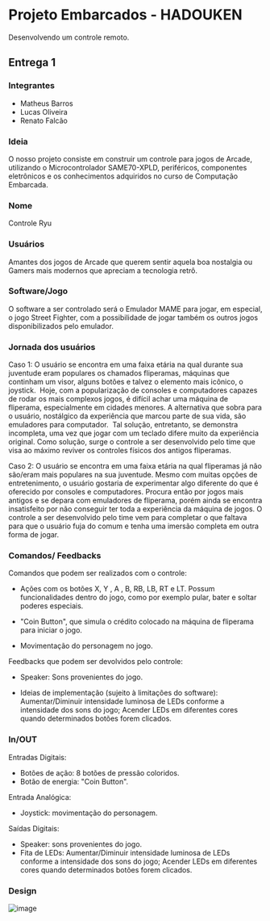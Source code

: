# Projeto Embarcados - HADOUKEN

Desenvolvendo um controle remoto.

## Entrega 1

### Integrantes

- Matheus Barros
- Lucas Oliveira
- Renato Falcão

### Ideia

<!--  Descreva aqui em poucas palavras qual a ideia do seu controle. Se ele vai ser de jogo ou de aplicação -->
O nosso projeto consiste em construir um controle para jogos de Arcade, utilizando o Microcontrolador SAME70-XPLD, periféricos, componentes eletrônicos e os conhecimentos adquiridos no curso de Computação Embarcada.

### Nome

<!-- De um nome ao seu controle! -->
Controle Ryu

### Usuários 

<!-- Descreva aqui quem seriam os possíveis usuários deste controle. -->
Amantes dos jogos de Arcade que querem sentir aquela boa nostalgia ou Gamers mais modernos que apreciam a tecnologia retrô.

### Software/Jogo 

<!-- Qual software que seu controle vai controlar? -->
O software a ser controlado será o Emulador MAME para jogar, em especial, o jogo Street Fighter, com a possibilidade de jogar também os outros jogos disponibilizados pelo emulador.

### Jornada dos usuários

Caso 1: O usuário se encontra em uma faixa etária na qual durante sua juventude eram populares os chamados fliperamas, máquinas que continham um visor, alguns botões e talvez o elemento mais icônico, o joystick. 
Hoje, com a popularização de consoles e computadores capazes de rodar os mais complexos jogos, é difícil achar uma máquina de fliperama, especialmente em cidades menores. A alternativa que sobra para o usuário, nostálgico da experiência que marcou parte de sua vida, são emuladores para computador. 
Tal solução, entretanto, se demonstra incompleta, uma vez que jogar com um teclado difere muito da experiência original. Como solução, surge o controle a ser desenvolvido pelo time que visa ao máximo reviver os controles físicos dos antigos fliperamas.

Caso 2: O usuário se encontra em uma faixa etária na qual fliperamas já não são/eram mais populares na sua juventude. Mesmo com muitas opções de entretenimento, o usuário gostaria de experimentar algo diferente do que é oferecido por consoles e computadores. Procura então por jogos mais antigos e se depara com emuladores de fliperama, porém ainda se encontra insatisfeito por não conseguir ter toda a experiência da máquina de jogos. O controle a ser desenvolvido pelo time vem para completar o que faltava para que o usuário fuja do comum e tenha uma imersão completa em outra forma de jogar.

### Comandos/ Feedbacks

<!-- 
Quais são os comandos/ operacões possíveis do seu controle?

Quais os feedbacks que seu controle vai fornecer ao usuário?
-->

Comandos que podem ser realizados com o controle:
- Ações com os botões X, Y , A , B, RB, LB, RT e LT. Possum funcionalidades dentro do jogo, como por exemplo pular, bater e soltar poderes especiais.

- "Coin Button", que simula o crédito colocado na máquina de fliperama para iniciar o jogo.

- Movimentação do personagem no jogo.

Feedbacks que podem ser devolvidos pelo controle:
- Speaker: Sons provenientes do jogo.

- Ideias de implementação (sujeito à limitações do software): Aumentar/Diminuir intensidade luminosa de LEDs conforme a intensidade dos sons do jogo; Acender LEDs em diferentes cores quando determinados botões forem clicados.

### In/OUT

<!--
Para cada Comando/ Feedback do seu controle, associe qual sensores/ atuadores pretende utilizar? Faca em formato de lista, exemplo:

- Avanca música: Push button amarelo
- Volume da música: Fita de LED indicando potência do som
-->

Entradas Digitais: 
- Botões de ação: 8 botões de pressão coloridos.
- Botão de energia: "Coin Button".

Entrada Analógica: 
- Joystick: movimentação do personagem.

Saídas Digitais:
- Speaker: sons provenientes do jogo.
- Fita de LEDs: Aumentar/Diminuir intensidade luminosa de LEDs conforme a intensidade dos sons do jogo; Acender LEDs em diferentes cores quando determinados botões forem clicados.

### Design

<!--
Faca um esboco de como seria esse controle (vai ter uma etapa que terão que detalhar melhor isso).
-->

![image](https://user-images.githubusercontent.com/66042074/190531358-5116ef6f-468c-405b-be27-82e65b5749bc.jpg)
